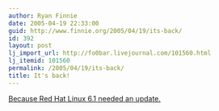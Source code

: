 ```yaml
---
author: Ryan Finnie
date: 2005-04-19 22:33:00
guid: http://www.finnie.org/2005/04/19/its-back/
id: 392
layout: post
lj_import_url: http://fo0bar.livejournal.com/101560.html
lj_itemid: 101560
permalink: /2005/04/19/its-back/
title: It's back!
---
```

[Because Red Hat Linux 6.1 needed an update.](http://www.finnix.org/)

